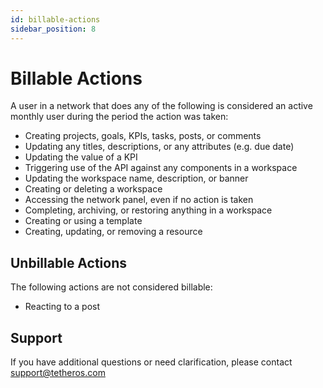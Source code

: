 ```yaml
---
id: billable-actions
sidebar_position: 8
---  
```

  
# Billable Actions  
  
A user in a network that does any of the following is considered an active monthly user during the period the action was taken:  
  
- Creating projects, goals, KPIs, tasks, posts, or comments  
- Updating any titles, descriptions, or any attributes (e.g. due date)  
- Updating the value of a KPI  
- Triggering use of the API against any components in a workspace  
- Updating the workspace name, description, or banner  
- Creating or deleting a workspace  
- Accessing the network panel, even if no action is taken  
- Completing, archiving, or restoring anything in a workspace  
- Creating or using a template  
- Creating, updating, or removing a resource
  
## Unbillable Actions  
  
The following actions are not considered billable:  
  
- Reacting to a post  
  
## Support  
  
If you have additional questions or need clarification, please contact [support@tetheros.com](mailto:support@tetheros.com)  
